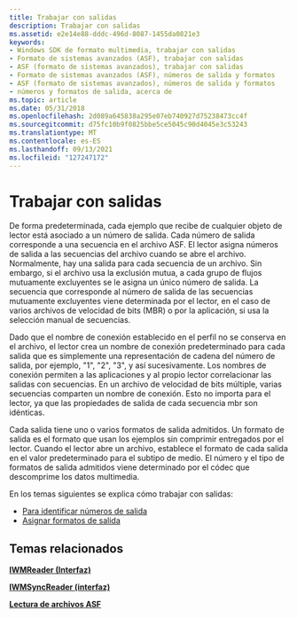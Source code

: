 ```yaml
---
title: Trabajar con salidas
description: Trabajar con salidas
ms.assetid: e2e14e88-dddc-496d-8087-1455da0821e3
keywords:
- Windows SDK de formato multimedia, trabajar con salidas
- Formato de sistemas avanzados (ASF), trabajar con salidas
- ASF (formato de sistemas avanzados), trabajar con salidas
- Formato de sistemas avanzados (ASF), números de salida y formatos
- ASF (formato de sistemas avanzados), números de salida y formatos
- números y formatos de salida, acerca de
ms.topic: article
ms.date: 05/31/2018
ms.openlocfilehash: 2d089a645838a295e07eb740927d75238473cc4f
ms.sourcegitcommit: d75fc10b9f0825bbe5ce5045c90d4045e3c53243
ms.translationtype: MT
ms.contentlocale: es-ES
ms.lasthandoff: 09/13/2021
ms.locfileid: "127247172"
---
```

# <a name="working-with-outputs"></a>Trabajar con salidas

De forma predeterminada, cada ejemplo que recibe de cualquier objeto de lector está asociado a un número de salida. Cada número de salida corresponde a una secuencia en el archivo ASF. El lector asigna números de salida a las secuencias del archivo cuando se abre el archivo. Normalmente, hay una salida para cada secuencia de un archivo. Sin embargo, si el archivo usa la exclusión mutua, a cada grupo de flujos mutuamente excluyentes se le asigna un único número de salida. La secuencia que corresponde al número de salida de las secuencias mutuamente excluyentes viene determinada por el lector, en el caso de varios archivos de velocidad de bits (MBR) o por la aplicación, si usa la selección manual de secuencias.

Dado que el nombre de conexión establecido en el perfil no se conserva en el archivo, el lector crea un nombre de conexión predeterminado para cada salida que es simplemente una representación de cadena del número de salida, por ejemplo, "1", "2", "3", y así sucesivamente. Los nombres de conexión permiten a las aplicaciones y al propio lector correlacionar las salidas con secuencias. En un archivo de velocidad de bits múltiple, varias secuencias comparten un nombre de conexión. Esto no importa para el lector, ya que las propiedades de salida de cada secuencia mbr son idénticas.

Cada salida tiene uno o varios formatos de salida admitidos. Un formato de salida es el formato que usan los ejemplos sin comprimir entregados por el lector. Cuando el lector abre un archivo, establece el formato de cada salida en el valor predeterminado para el subtipo de medio. El número y el tipo de formatos de salida admitidos viene determinado por el códec que descomprime los datos multimedia.

En los temas siguientes se explica cómo trabajar con salidas:

-   [Para identificar números de salida](to-identify-output-numbers.md)
-   [Asignar formatos de salida](assigning-output-formats.md)

## <a name="related-topics"></a>Temas relacionados

<dl> <dt>

[**IWMReader (Interfaz)**](/previous-versions/windows/desktop/api/wmsdkidl/nn-wmsdkidl-iwmreader)
</dt> <dt>

[**IWMSyncReader (interfaz)**](/previous-versions/windows/desktop/api/wmsdkidl/nn-wmsdkidl-iwmsyncreader)
</dt> <dt>

[**Lectura de archivos ASF**](reading-asf-files.md)
</dt> </dl>

 

 




